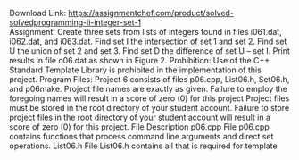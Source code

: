 Download Link: https://assignmentchef.com/product/solved-solvedprogramming-ii-integer-set-1
<br>
Assignment: Create three sets from lists of integers found in files i061.dat, i062.dat, and i063.dat. Find set I the intersection of set 1 and set 2. Find set U the union of set 2 and set 3. Find set D the difference of set U – set I. Print results in file o06.dat as shown in Figure 2. Prohibition: Use of the C++ Standard Template Library is prohibited in the implementation of this project. Program Files: Project 6 consists of files p06.cpp, List06.h, Set06.h, and p06make. Project file names are exactly as given. Failure to employ the foregoing names will result in a score of zero (0) for this project Project files must be stored in the root directory of your student account. Failure to store project files in the root directory of your student account will result in a score of zero (0) for this project. File Description p06.cpp File p06.cpp contains functions that process command line arguments and direct set operations. List06.h File List06.h contains all that is required for template